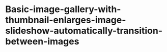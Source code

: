 # Basic-image-gallery-with-thumbnail-enlarges-image-slideshow-automatically-transition-between-images